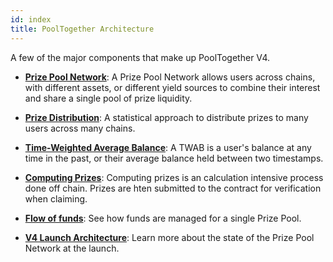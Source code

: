 ```yaml
---
id: index
title: PoolTogether Architecture
---
```


A few of the major components that make up PoolTogether V4.

- [**Prize Pool Network**](./prize-pools-network/): A Prize Pool Network allows users across chains, with different assets, or different yield sources to combine their interest and share a single pool of prize liquidity.

- [**Prize Distribution**](./prize-distribution/): A statistical approach to distribute prizes to many users across many chains.

- [**Time-Weighted Average Balance**](./time-weighted-average-balance/): A TWAB is a user's balance at any time in the past, or their average balance held between two timestamps.

- [**Computing Prizes**](./computing-prizes/): Computing prizes is an calculation intensive process done off chain. Prizes are hten submitted to the contract for verification when claiming.

- [**Flow of funds**](./flow-of-funds/): See how funds are managed for a single Prize Pool.

- [**V4 Launch Architecture**](./launch-architecture/): Learn more about the state of the Prize Pool Network at the launch.
